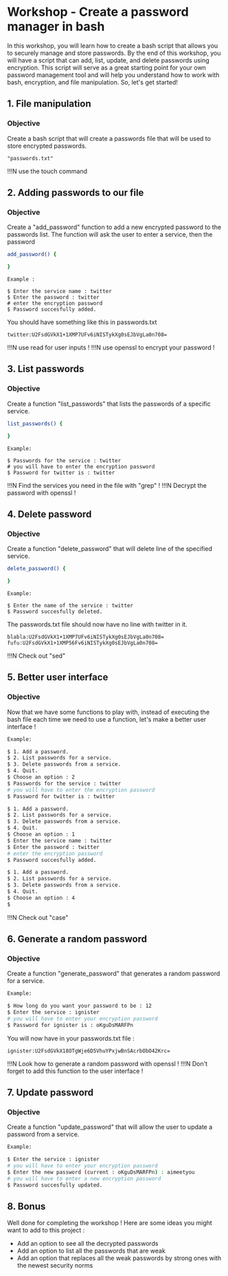 # Workshop - Create a password manager in bash

In this workshop, you will learn how to create a bash script that allows you to securely manage and store passwords. By the end of this workshop, you will have a script that can add, list, update, and delete passwords using encryption. This script will serve as a great starting point for your own password management tool and will help you understand how to work with bash, encryption, and file manipulation. So, let's get started!

## 1. File manipulation

### Objective

Create a bash script that will create a passwords file that will be used to store encrypted passwords.
```
"passwords.txt"
```

!!!N use the touch command

## 2. Adding passwords to our file

### Objective

Create a "add_password" function to add a new encrypted password to the passwords list.
The function will ask the user to enter a service, then the password

```bash
add_password() {

}
```
```shell
Example :

$ Enter the service name : twitter
$ Enter the password : twitter
# enter the encryption password
$ Password succesfully added.
```
You should have something like this in passwords.txt
```
twitter:U2FsdGVkX1+1XMP7UFv6iNISTykXg0sEJbVgLa0n708=
```

!!!N use read for user inputs !
!!!N use openssl to encrypt your password !

## 3. List passwords

### Objective

Create a function "list_passwords" that lists the passwords of a specific service.

```bash
list_passwords() {

}
```

```shell
Example:

$ Passwords for the service : twitter
# you will have to enter the encryption password
$ Password for twitter is : twitter
```

!!!N Find the services you need in the file with "grep" !
!!!N Decrypt the password with openssl !

## 4. Delete password

### Objective

Create a function "delete_password" that will delete line of the specified service.

```bash
delete_password() {

}
```
```shell
Example:

$ Enter the name of the service : twitter
$ Password succesfully deleted.
```
The passwords.txt file should now have no line with twitter in it.
```
blabla:U2FsdGVkX1+1XMP7UFv6iNISTykXg0sEJbVgLa0n708=
fufu:U2FsdGVkX1+1XMP56Fv6iNISTykXg0sEJbVgLa0n708=
```

!!!N Check out "sed"

## 5. Better user interface

### Objective

Now that we have some functions to play with, instead of executing the bash file each time we need to use a function, let's make a better user interface !

```bash
Example:

$ 1. Add a password.
$ 2. List passwords for a service.
$ 3. Delete passwords from a service.
$ 4. Quit.
$ Choose an option : 2
$ Passwords for the service : twitter
# you will have to enter the encryption password
$ Password for twitter is : twitter

$ 1. Add a password.
$ 2. List passwords for a service.
$ 3. Delete passwords from a service.
$ 4. Quit.
$ Choose an option : 1
$ Enter the service name : twitter
$ Enter the password : twitter
# enter the encryption password
$ Password succesfully added.

$ 1. Add a password.
$ 2. List passwords for a service.
$ 3. Delete passwords from a service.
$ 4. Quit.
$ Choose an option : 4
$
```

!!!N Check out "case"

## 6. Generate a random password

### Objective

Create a function "generate_password" that generates a random password for a service.

```bash
Example:

$ How long do you want your password to be : 12
$ Enter the service : ignister
# you will have to enter your encryption password
$ Password for ignister is : oKguDsMARFPn
```

You will now have in your passwords.txt file :
```
ignister:U2FsdGVkX18OTgWje6D5VhuYPxjwBnSAcrbObO42Krc=
```
!!!N Look how to generate a random password with openssl !
!!!N Don't forget to add this function to the user interface !

## 7. Update password

### Objective

Create a function "update_password" that will allow the user to update a password from a service.

```bash
Example:

$ Enter the service : ignister
# you will have to enter your encryption password
$ Enter the new password (current : oKguDsMARFPn) : aimeetyou
# you will have to enter a new encryption password
$ Password succesfully updated.
```


## 8. Bonus

Well done for completing the workshop ! Here are some ideas you might want to add to this project :
- Add an option to see all the decrypted passwords
- Add an option to list all the passwords that are weak
- Add an option that replaces all the weak passwords by strong ones with the newest security norms

